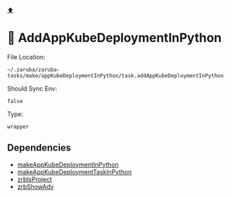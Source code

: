 [⬆️](./README.md)

# 🚢 AddAppKubeDeploymentInPython

File Location:

    ~/.zaruba/zaruba-tasks/make/appKubeDeploymentInPython/task.addAppKubeDeploymentInPython.yaml

Should Sync Env:

    false

Type:

    wrapper


## Dependencies

* [makeAppKubeDeploymentInPython](makeAppKubeDeploymentInPython.md)
* [makeAppKubeDeploymentTaskInPython](makeAppKubeDeploymentTaskInPython.md)
* [zrbIsProject](zrbIsProject.md)
* [zrbShowAdv](zrbShowAdv.md)